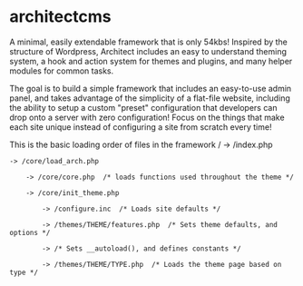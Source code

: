 architectcms
============

A minimal, easily extendable framework that is only 54kbs! 
Inspired by the structure of Wordpress, Architect includes an easy to understand theming system, a hook and action system for themes and plugins, and many helper modules for common tasks.

The goal is to build a simple framework that includes an easy-to-use admin panel, and takes advantage of the simplicity of a flat-file website, including the ability to setup a custom "preset" configuration that developers can drop onto a server with zero configuration! 
Focus on the things that make each site unique instead of configuring a site from scratch every time!

This is the basic loading order of files in the framework
/
-> /index.php

 	-> /core/load_arch.php
	
		-> /core/core.php  /* loads functions used throughout the theme */
		
		-> /core/init_theme.php
		
			-> /configure.inc  /* Loads site defaults */
		
			-> /themes/THEME/features.php  /* Sets theme defaults, and options */
			
			-> /* Sets __autoload(), and defines constants */
			
			-> /themes/THEME/TYPE.php  /* Loads the theme page based on type */
		
			
			
		
